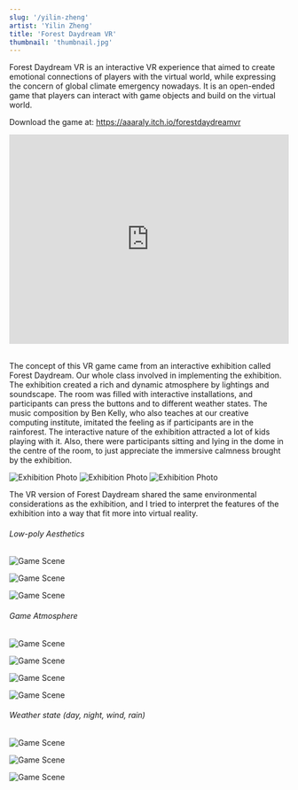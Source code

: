```yaml
---
slug: '/yilin-zheng'
artist: 'Yilin Zheng'
title: 'Forest Daydream VR'
thumbnail: 'thumbnail.jpg'
---
```


 Forest Daydream VR is an interactive VR experience that aimed to create emotional connections of players with the virtual world, while expressing the concern of global climate emergency nowadays. It is an open-ended game that players can interact with game objects and build on the virtual world.

 Download the game at: https://aaaraly.itch.io/forestdaydreamvr

<div style="padding:75% 0 0 0;position:relative;"><iframe src="https://vimeo.com/485396365=0&byline=0&portrait=0" style="position:absolute;top:0;left:0;width:100%;height:100%;" frameborder="0" allow="autoplay; fullscreen" allowfullscreen></iframe></div><script src="https://player.vimeo.com/api/player.js"></script>

<br />

The concept of this VR game came from an interactive exhibition called Forest Daydream. Our whole class involved in implementing the exhibition. The exhibition created a rich and dynamic atmosphere by lightings and soundscape. The room was filled with interactive installations, and participants can press the buttons and to different weather states. The music composition by Ben Kelly, who also teaches at our creative computing institute, imitated the feeling as if participants are in the rainforest. The interactive nature of the exhibition attracted a lot of kids playing with it. Also, there were participants sitting and lying in the dome in the centre of the room, to just appreciate the immersive calmness brought by the exhibition.

![Exhibition Photo](IMG_20200216_132119.jpg)
![Exhibition Photo](IMG_20200216_132232.jpg)
![Exhibition Photo](IMG_20200216_132831.jpg)

The VR version of Forest Daydream shared the same environmental considerations as the exhibition, and I tried to interpret the features of the exhibition into a way that fit more into virtual reality.

###### Low-poly Aesthetics

![Game Scene](screenshot11.png)

![Game Scene](screenshot13.png)

![Game Scene](screenshot9.png)

###### Game Atmosphere

![Game Scene](Anna3.png)

![Game Scene](screenshot6.png)

![Game Scene](screenshot7.png)

![Game Scene](screenshot10.png)

###### Weather state (day, night, wind, rain)

![Game Scene](screenshot8.png)

![Game Scene](screenshot17.png)

![Game Scene](screenshot.png)






